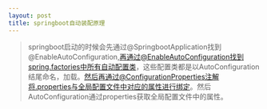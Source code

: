 ```yaml
---
layout: post
title: springboot自动装配原理
---
```


> springboot启动的时候会先通过@SpringbootApplication找到@EnableAutoConfiguration,再通过@EnableAutoConfiguration找到spring.factories中所有自动配置类，这些配置类都是以AutoConfiguration结尾命名，加载。然后再通过@ConfigurationProperties注解将.properties与全局配置文件中对应的属性进行绑定。然后AutoConfiguration通过properties获取全局配置文件中的属性。